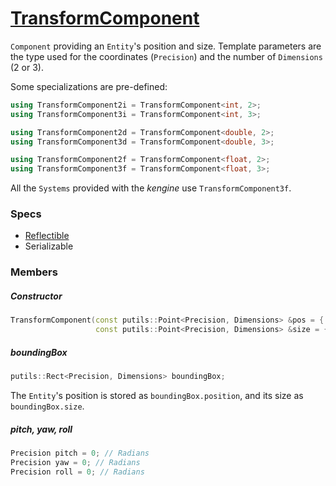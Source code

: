 # [TransformComponent](TransformComponent.hpp)

`Component` providing an `Entity`'s position and size. Template parameters are the type used for the coordinates (`Precision`) and the number of `Dimensions` (2 or 3).

Some specializations are pre-defined:

```cpp
using TransformComponent2i = TransformComponent<int, 2>;
using TransformComponent3i = TransformComponent<int, 3>;

using TransformComponent2d = TransformComponent<double, 2>;
using TransformComponent3d = TransformComponent<double, 3>;

using TransformComponent2f = TransformComponent<float, 2>;
using TransformComponent3f = TransformComponent<float, 3>;
```

All the `Systems` provided with the *kengine* use `TransformComponent3f`.

### Specs

* [Reflectible](https://github.com/phiste/putils/blob/master/reflection.md)
* Serializable

### Members

##### Constructor

```cpp
TransformComponent(const putils::Point<Precision, Dimensions> &pos = { 0, 0, 0 },
                   const putils::Point<Precision, Dimensions> &size = { 1, 1, 1 });
```

##### boundingBox

```cpp
putils::Rect<Precision, Dimensions> boundingBox;
```
The `Entity`'s position is stored as `boundingBox.position`, and its size as `boundingBox.size`.

##### pitch, yaw, roll

```cpp
Precision pitch = 0; // Radians
Precision yaw = 0; // Radians
Precision roll = 0; // Radians
```
